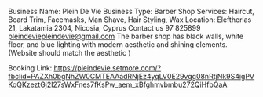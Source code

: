 Business Name: Plein De Vie
Business Type: Barber Shop
Services: Haircut, Beard Trim, Facemasks, Man Shave, Hair Styling, Wax 
Location: Eleftherias 21, Lakatamia 2304, Nicosia, Cyprus
Contact us
97 825899
pleindeviepleindevie@gmail.com
The barber shop has black walls, white floor, and blue lighting with modern aesthetic and shining elements. (Website should match the aesthetic )

Booking Link: https://pleindevie.setmore.com/?fbclid=PAZXh0bgNhZW0CMTEAAadRNjEz4yqLV0E29vgg08nRtjNk9S4igPVKoQKzeztGj2I27sWxFnes7fKsPw_aem_xBfghmvbmbu272QiHfbQaA

